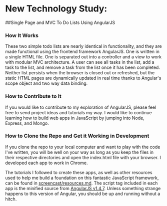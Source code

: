 # New Technology Study:
##Single Page and MVC To Do Lists Using AngularJS

### How It Works
These two simple todo lists are nearly identical in functionality, and they are made functional using the frontend framework AngularJS. One is written in a single HTML file. One is separated out into a controller and a view to work with modular MVC architecture. A user can see all tasks in the list, add a task to the list, and remove a task from the list once it has been completed. Neither list persists when the browser is closed out or refreshed, but the static HTML pages are dynamically updated in real time thanks to Angular's scope object and two way data binding.


### How to Contribute to It
If you would like to contribute to my exploration of AngularJS, please feel free to send project ideas and tutorials my way. I would like to continue learning how to build web apps in JavaScript by jumping into Node, Express, and Mongo.


### How to Clone the Repo and Get it Working in Development
If you clone the repo to your local computer and want to play with the code I've written, you will be well on your way as long as you keep the files in their respective directories and open the index.html file with your browser. I developed each app to work in Chrome.

The tutorials I followed to create these apps, as well as other resources used to help me build a foundation on this fantastic JavaScript framework, can be found in [screencast/resources.md](https://github.com/davidbison/todos-in-angular/tree/master/screencast). The script tag included in each app is the minified source from [AngularJS v1.4.7](https://code.angularjs.org/1.4.7/angular.min.js). Unless something strange happens to this version of Angular, you should be up and running without a hitch.
